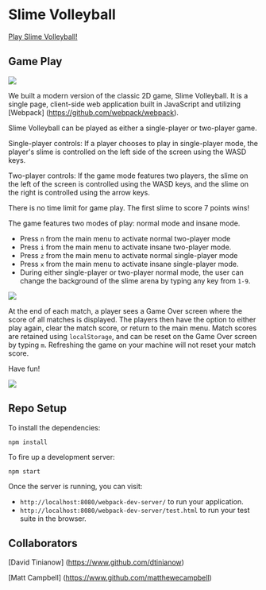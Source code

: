# Slime Volleyball

[Play Slime Volleyball!](https://dtinianow.github.io/slime_volleyball/)

## Game Play

![](http://g.recordit.co/p24Lw2IgF3.gif)

We built a modern version of the classic 2D game, Slime Volleyball.  It is a single page, client-side web application built in JavaScript and utilizing [Webpack] (https://github.com/webpack/webpack).

Slime Volleyball can be played as either a single-player or two-player game. 

Single-player controls: If a player chooses to play in single-player mode, the player's slime is controlled on the left side of the screen using the WASD keys.  

Two-player controls: If the game mode features two players, the slime on the left of the screen is controlled using the WASD keys, and the slime on the right is controlled using the arrow keys.

There is no time limit for game play. The first slime to score 7 points wins!

The game features two modes of play: normal mode and insane mode.  

- Press `n` from the main menu to activate normal two-player mode
- Press `i` from the main menu to activate insane two-player mode.  
- Press `z` from the main menu to activate normal single-player mode
- Press `x` from the main menu to activate insane single-player mode.  
- During either single-player or two-player normal mode, the user can change the background of the slime arena by typing any key from `1-9`.

![](http://g.recordit.co/NLIEi4Jox9.gif)

At the end of each match, a player sees a Game Over screen where the score of all matches is displayed.  The players then have the option to either play again, clear the match score, or return to the main menu.  Match scores are retained using `localStorage`, and can be reset on the Game Over screen by typing `m`.  Refreshing the game on your machine will not reset your match score.

Have fun!


![](http://g.recordit.co/TLR1tievDg.gif)


## Repo Setup

To install the dependencies:

```
npm install
```

To fire up a development server:

```
npm start
```

Once the server is running, you can visit:

* `http://localhost:8080/webpack-dev-server/` to run your application.
* `http://localhost:8080/webpack-dev-server/test.html` to run your test suite in the browser.

## Collaborators
[David Tinianow] (https://www.github.com/dtinianow)

[Matt Campbell] (https://www.github.com/matthewecampbell)
